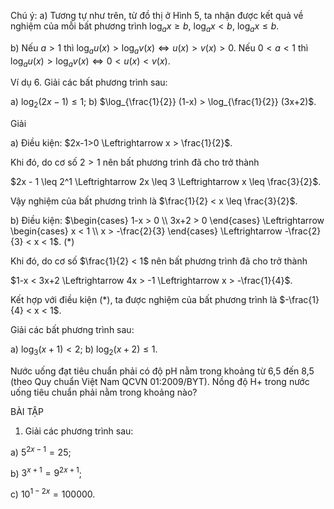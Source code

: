 Chú ý: a) Tương tự như trên, từ đồ thị ở Hình 5, ta nhận được kết quả về nghiệm của mỗi bất phương trình $\log_ax \geq b$, $\log_ax < b$, $\log_ax \leq b$.

b) Nếu $a > 1$ thì $\log_a u(x) > \log_a v(x) \Leftrightarrow u(x) > v(x) > 0$.
   Nếu $0 < a < 1$ thì $\log_a u(x) > \log_a v(x) \Leftrightarrow 0 < u(x) < v(x)$.

Ví dụ 6. Giải các bất phương trình sau:

a) $\log_2 (2x - 1) \leq 1$;                b) $\log_{\frac{1}{2}} (1-x) > \log_{\frac{1}{2}} (3x+2)$.

Giải

a) Điều kiện: $2x-1>0 \Leftrightarrow x > \frac{1}{2}$.

Khi đó, do cơ số $2 > 1$ nên bất phương trình đã cho trở thành

$2x - 1 \leq 2^1 \Leftrightarrow 2x \leq 3 \Leftrightarrow x \leq \frac{3}{2}$.

Vậy nghiệm của bất phương trình là $\frac{1}{2} < x \leq \frac{3}{2}$.

b) Điều kiện: $\begin{cases} 1-x > 0 \\ 3x+2 > 0 \end{cases} \Leftrightarrow \begin{cases} x < 1 \\ x > -\frac{2}{3} \end{cases} \Leftrightarrow -\frac{2}{3} < x < 1$. (*)

Khi đó, do cơ số $\frac{1}{2} < 1$ nên bất phương trình đã cho trở thành

$1-x < 3x+2 \Leftrightarrow 4x > -1 \Leftrightarrow x > -\frac{1}{4}$.

Kết hợp với điều kiện (*), ta được nghiệm của bất phương trình là $-\frac{1}{4} < x < 1$.

Giải các bất phương trình sau:

a) $\log_3 (x+1) < 2$;                b) $\log_2 (x+2) \leq 1$.

Nước uống đạt tiêu chuẩn phải có độ pH nằm trong khoảng từ 6,5 đến 8,5 (theo Quy chuẩn Việt Nam QCVN 01:2009/BYT). Nồng độ H+ trong nước uống tiêu chuẩn phải nằm trong khoảng nào?

BÀI TẬP

1. Giải các phương trình sau:

a) $5^{2x-1} = 25$;

b) $3^{x+1} = 9^{2x+1}$;

c) $10^{1-2x} = 100000$.